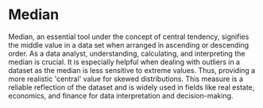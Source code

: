 # Median 

Median, an essential tool under the concept of central tendency, signifies the middle value in a data set when arranged in ascending or descending order. As a data analyst, understanding, calculating, and interpreting the median is crucial. It is especially helpful when dealing with outliers in a dataset as the median is less sensitive to extreme values. Thus, providing a more realistic 'central' value for skewed distributions. This measure is a reliable reflection of the dataset and is widely used in fields like real estate, economics, and finance for data interpretation and decision-making.